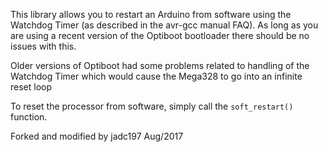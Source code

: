 This library allows you to restart an Arduino from software using the Watchdog Timer (as described in the avr-gcc manual FAQ). As long as you are using a recent version of the Optiboot bootloader there should be no issues with this. 

Older versions of Optiboot had some problems related to handling of the Watchdog Timer which would cause the Mega328 to go into an infinite reset loop

To reset the processor from software, simply call the `soft_restart()` function.

Forked and modified by jadc197 Aug/2017
